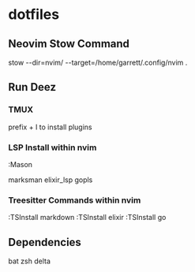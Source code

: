 # dotfiles

## Neovim Stow Command
stow --dir=nvim/ --target=/home/garrett/.config/nvim .

## Run Deez

### TMUX
prefix + I to install plugins

### LSP Install within nvim
:Mason

marksman
elixir_lsp
gopls

### Treesitter Commands within nvim
:TSInstall markdown
:TSInstall elixir
:TSInstall go

## Dependencies
bat
zsh
delta

